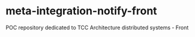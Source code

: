 # meta-integration-notify-front
POC repository dedicated to TCC Architecture distributed systems - Front
